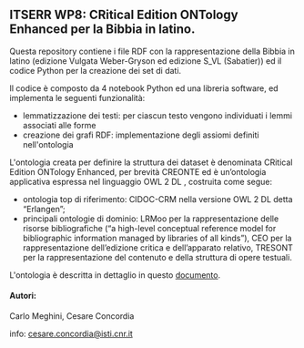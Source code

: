 ## ITSERR WP8: CRitical Edition ONTology Enhanced per la Bibbia in latino.

Questa repository contiene i file RDF con la rappresentazione della Bibbia in latino (edizione Vulgata Weber-Gryson ed edizione S_VL (Sabatier)) ed il codice Python per la creazione dei set di dati.

Il codice è composto da 4 notebook Python ed una libreria software, ed implementa le seguenti funzionalità:

* lemmatizzazione dei testi: per ciascun testo vengono individuati i lemmi associati alle forme
* creazione dei grafi RDF: implementazione degli assiomi definiti nell'ontologia

 
L'ontologia creata per definire la struttura dei dataset  è denominata CRitical Edition ONTology Enhanced, per brevità CREONTE ed è un’ontologia applicativa espressa nel linguaggio OWL 2 DL , costruita come segue:

* ontologia top di riferimento: CIDOC-CRM nella versione OWL 2 DL detta “Erlangen”;
* principali ontologie di dominio: LRMoo per la rappresentazione delle risorse bibliografiche (“a high-level conceptual reference model for bibliographic information managed by libraries of all kinds”), CEO per la rappresentazione dell’edizione critica e dell’apparato relativo, TRESONT per la rappresentazione del contenuto e della struttura di opere testuali.

L'ontologia è descritta in dettaglio in questo [documento](https://docs.google.com/document/d/1n-OlAy1KleovGgHV4ZHhOSgkgMfsOKPDWT603_fic5k/edit?tab=t.0#heading=h.ng7sdvi05k6u).

#### Autori: 
Carlo Meghini, Cesare Concordia

info: [cesare.concordia@isti.cnr.it](mailto:cesare.concordia@isti.cnr.it)